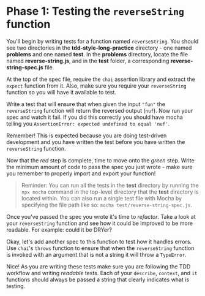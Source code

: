 # Phase 1: Testing the `reverseString` function

You'll begin by writing tests for a function named `reverseString`. You should
see two directories in the __tdd-style-long-practice__ directory - one named
__problems__ and one named __test__. In the __problems__ directory, locate the
file named __reverse-string.js__, and in the __test__ folder, a corresponding
__reverse-string-spec.js__ file.

At the top of the spec file, require the `chai` assertion library and extract
the `expect` function from it. Also, make sure you require your `reverseString`
function so you will have it available to test.

Write a test that will ensure that when given the input `"fun"` the
`reverseString` function will return the reversed output (`nuf`). Now run your
spec and watch it fail. If you did this correctly you should have mocha telling
you `AssertionError: expected undefined to equal 'nuf'`.

Remember! This is expected because you are doing test-driven development and you
have written the test before you have written the `reverseString` function.

Now that the _red_ step is complete, time to move onto the _green_ step. Write
the minimum amount of code to pass the spec you just wrote - make sure you
remember to properly import and export your function!

> Reminder: You can run all the tests in the __test__ directory by running the
> `npx mocha` command in the top-level directory that the __test__ directory is
> located within. You can also run a single test file with Mocha by specifying
> the file path like so: `mocha test/reverse-string-spec.js`.

Once you've passed the spec you wrote it's time to _refactor_. Take a look at
your `reverseString` function and see how it could be improved to be more
readable. For example: could it be DRYer?

Okay, let's add another spec to this function to test how it handles errors. Use
`chai`'s `throws` function to ensure that when the `reverseString` function is
invoked with an argument that is not a string it will throw a `TypeError`.

Nice! As you are writing these tests make sure you are following the TDD
workflow and writing _readable_ tests. Each of your `describe`, `context`, and
`it` functions should always be passed a string that clearly indicates what is
testing.
